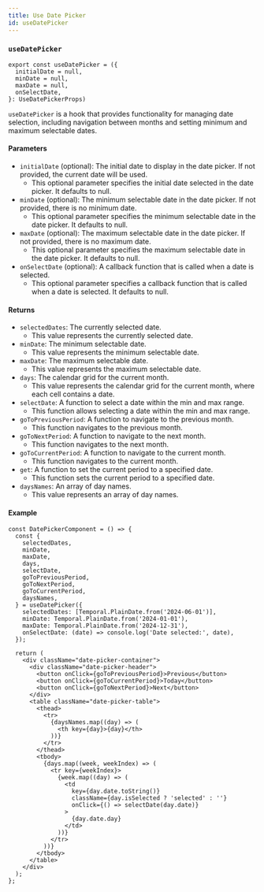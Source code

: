 ```yaml
---
title: Use Date Picker
id: useDatePicker
---
```


### `useDatePicker`

```tsx
export const useDatePicker = ({
  initialDate = null,
  minDate = null,
  maxDate = null,
  onSelectDate,
}: UseDatePickerProps)
```

`useDatePicker` is a hook that provides functionality for managing date selection, including navigation between months and setting minimum and maximum selectable dates.


#### Parameters
- `initialDate` (optional): The initial date to display in the date picker. If not provided, the current date will be used.
  - This optional parameter specifies the initial date selected in the date picker. It defaults to null.
- `minDate` (optional): The minimum selectable date in the date picker. If not provided, there is no minimum date.
  - This optional parameter specifies the minimum selectable date in the date picker. It defaults to null.
- `maxDate` (optional): The maximum selectable date in the date picker. If not provided, there is no maximum date.
  - This optional parameter specifies the maximum selectable date in the date picker. It defaults to null.
- `onSelectDate` (optional): A callback function that is called when a date is selected.
  - This optional parameter specifies a callback function that is called when a date is selected. It defaults to null.


#### Returns
- `selectedDates`: The currently selected date.
  - This value represents the currently selected date.
- `minDate`: The minimum selectable date.
  - This value represents the minimum selectable date.
- `maxDate`: The maximum selectable date.
  - This value represents the maximum selectable date.
- `days`: The calendar grid for the current month.
  - This value represents the calendar grid for the current month, where each cell contains a date.
- `selectDate`: A function to select a date within the min and max range.
  - This function allows selecting a date within the min and max range.
- `goToPreviousPeriod`: A function to navigate to the previous month.
  - This function navigates to the previous month.
- `goToNextPeriod`: A function to navigate to the next month.
  - This function navigates to the next month.
- `goToCurrentPeriod`: A function to navigate to the current month.
  - This function navigates to the current month.
- `get`: A function to set the current period to a specified date.
  - This function sets the current period to a specified date.
- `daysNames`: An array of day names.
  - This value represents an array of day names.
  

#### Example
```tsx
const DatePickerComponent = () => {
  const {
    selectedDates,
    minDate,
    maxDate,
    days,
    selectDate,
    goToPreviousPeriod,
    goToNextPeriod,
    goToCurrentPeriod,
    daysNames,
  } = useDatePicker({
    selectedDates: [Temporal.PlainDate.from('2024-06-01')],
    minDate: Temporal.PlainDate.from('2024-01-01'),
    maxDate: Temporal.PlainDate.from('2024-12-31'),
    onSelectDate: (date) => console.log('Date selected:', date),
  });

  return (
    <div className="date-picker-container">
      <div className="date-picker-header">
        <button onClick={goToPreviousPeriod}>Previous</button>
        <button onClick={goToCurrentPeriod}>Today</button>
        <button onClick={goToNextPeriod}>Next</button>
      </div>
      <table className="date-picker-table">
        <thead>
          <tr>
            {daysNames.map((day) => (
              <th key={day}>{day}</th>
            ))}
          </tr>
        </thead>
        <tbody>
          {days.map((week, weekIndex) => (
            <tr key={weekIndex}>
              {week.map((day) => (
                <td
                  key={day.date.toString()}
                  className={day.isSelected ? 'selected' : ''}
                  onClick={() => selectDate(day.date)}
                >
                  {day.date.day}
                </td>
              ))}
            </tr>
          ))}
        </tbody>
      </table>
    </div>
  );
};
```